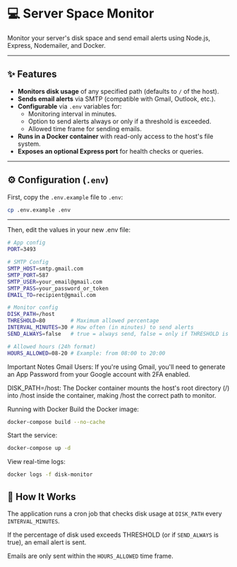 # 💻 Server Space Monitor

Monitor your server's disk space and send email alerts using Node.js, Express, Nodemailer, and Docker.

---

## ✨ Features

* **Monitors disk usage** of any specified path (defaults to `/` of the host).
* **Sends email alerts** via SMTP (compatible with Gmail, Outlook, etc.).
* **Configurable** via `.env` variables for:
    * Monitoring interval in minutes.
    * Option to send alerts always or only if a threshold is exceeded.
    * Allowed time frame for sending emails.
* **Runs in a Docker container** with read-only access to the host's file system.
* **Exposes an optional Express port** for health checks or queries.

---
## ⚙️ Configuration (`.env`)

First, copy the `.env.example` file to `.env`:

```bash
cp .env.example .env
```
---

Then, edit the values in your new .env file:

```bash
# App config
PORT=3493

# SMTP Config
SMTP_HOST=smtp.gmail.com
SMTP_PORT=587
SMTP_USER=your_email@gmail.com
SMTP_PASS=your_password_or_token
EMAIL_TO=recipient@gmail.com

# Monitor config
DISK_PATH=/host
THRESHOLD=80        # Maximum allowed percentage
INTERVAL_MINUTES=30 # How often (in minutes) to send alerts
SEND_ALWAYS=false   # true = always send, false = only if THRESHOLD is exceeded

# Allowed hours (24h format)
HOURS_ALLOWED=08-20 # Example: from 08:00 to 20:00
```

 Important Notes
Gmail Users: If you're using Gmail, you'll need to generate an App Password from your Google account with 2FA enabled.

DISK_PATH=/host: The Docker container mounts the host's root directory (/) into /host inside the container, making /host the correct path to monitor.

 Running with Docker
Build the Docker image:

```Bash
docker-compose build --no-cache
```
Start the service:

```Bash
docker-compose up -d
```
View real-time logs:

```Bash
docker logs -f disk-monitor
```

## 🚀 How It Works
The application runs a cron job that checks disk usage at ``DISK_PATH`` every `INTERVAL_MINUTES`.

If the percentage of disk used exceeds THRESHOLD (or if ``SEND_ALWAYS`` is true), an email alert is sent.

Emails are only sent within the ``HOURS_ALLOWED`` time frame.
